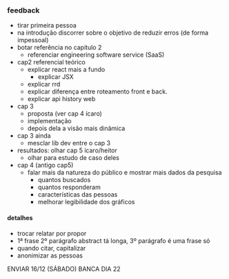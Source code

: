 ### feedback
- tirar primeira pessoa
- na introdução discorrer sobre o objetivo de reduzir erros (de forma impessoal)
- botar referência no capítulo 2
	- referenciar engineering software service (SaaS)
- cap2 referencial teórico
	- explicar react mais a fundo
		- explicar JSX
	- explicar rrd
	- explicar diferença entre roteamento front e back.
	- explicar api history web
- cap 3
	- proposta (ver cap 4 ícaro)
	- implementação
	- depois dela a visão mais dinâmica
- cap 3 ainda
	- mesclar lib dev entre o cap 3
- resultados: olhar cap 5 ícaro/heitor
	- olhar para estudo de caso deles
- cap 4 (antigo cap5)
	- falar mais da natureza do público e mostrar mais dados da pesquisa
		- quantos buscados
		- quantos responderam
		- características das pessoas
		- melhorar legibilidade dos gráficos

#### detalhes
- trocar relatar por propor
- 1ª frase 2º parágrafo abstract tá longa, 3º parágrafo é uma frase só
- quando citar, capitalizar
- anonimizar as pessoas


ENVIAR 16/12 (SÁBADO)
BANCA DIA 22

